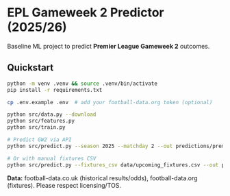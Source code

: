 
# EPL Gameweek 2 Predictor (2025/26)

Baseline ML project to predict **Premier League Gameweek 2** outcomes.

## Quickstart
```bash
python -m venv .venv && source .venv/bin/activate
pip install -r requirements.txt

cp .env.example .env  # add your football-data.org token (optional)

python src/data.py --download
python src/features.py
python src/train.py

# Predict GW2 via API
python src/predict.py --season 2025 --matchday 2 --out predictions/prem_gw2_2025_26.csv

# Or with manual fixtures CSV
python src/predict.py --fixtures_csv data/upcoming_fixtures.csv --out predictions/prem_gw2_manual.csv
```

**Data:** football-data.co.uk (historical results/odds), football-data.org (fixtures). Please respect licensing/TOS.
